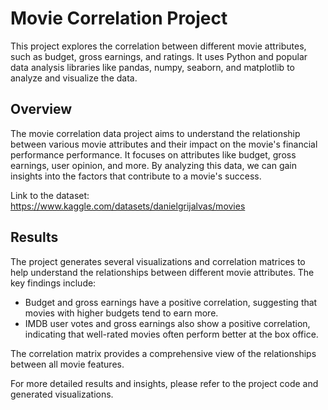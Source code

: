 # Movie Correlation Project

This project explores the correlation between different movie attributes, such as budget, gross earnings, and ratings. It uses Python and popular data analysis libraries like pandas, numpy, seaborn, and matplotlib to analyze and visualize the data.


## Overview

The movie correlation data project aims to understand the relationship between various movie attributes and their impact on the movie's financial performance performance. It focuses on attributes like budget, gross earnings, user opinion, and more. By analyzing this data, we can gain insights into the factors that contribute to a movie's success.

Link to the dataset: https://www.kaggle.com/datasets/danielgrijalvas/movies


## Results

The project generates several visualizations and correlation matrices to help understand the relationships between different movie attributes. The key findings include:

- Budget and gross earnings have a positive correlation, suggesting that movies with higher budgets tend to earn more.
- IMDB user votes and gross earnings also show a positive correlation, indicating that well-rated movies often perform better at the box office.

The correlation matrix provides a comprehensive view of the relationships between all movie features.

For more detailed results and insights, please refer to the project code and generated visualizations.
